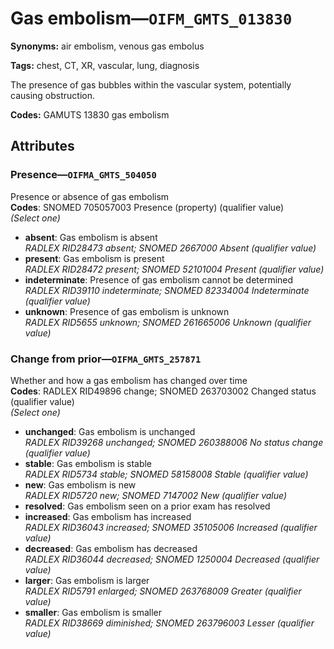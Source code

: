 # Gas embolism—`OIFM_GMTS_013830`

**Synonyms:** air embolism, venous gas embolus

**Tags:** chest, CT, XR, vascular, lung, diagnosis

The presence of gas bubbles within the vascular system, potentially causing obstruction.

**Codes:** GAMUTS 13830 gas embolism

## Attributes

### Presence—`OIFMA_GMTS_504050`

Presence or absence of gas embolism  
**Codes**: SNOMED 705057003 Presence (property) (qualifier value)  
*(Select one)*

- **absent**: Gas embolism is absent  
_RADLEX RID28473 absent; SNOMED 2667000 Absent (qualifier value)_
- **present**: Gas embolism is present  
_RADLEX RID28472 present; SNOMED 52101004 Present (qualifier value)_
- **indeterminate**: Presence of gas embolism cannot be determined  
_RADLEX RID39110 indeterminate; SNOMED 82334004 Indeterminate (qualifier value)_
- **unknown**: Presence of gas embolism is unknown  
_RADLEX RID5655 unknown; SNOMED 261665006 Unknown (qualifier value)_

### Change from prior—`OIFMA_GMTS_257871`

Whether and how a gas embolism has changed over time  
**Codes**: RADLEX RID49896 change; SNOMED 263703002 Changed status (qualifier value)  
*(Select one)*

- **unchanged**: Gas embolism is unchanged  
_RADLEX RID39268 unchanged; SNOMED 260388006 No status change (qualifier value)_
- **stable**: Gas embolism is stable  
_RADLEX RID5734 stable; SNOMED 58158008 Stable (qualifier value)_
- **new**: Gas embolism is new  
_RADLEX RID5720 new; SNOMED 7147002 New (qualifier value)_
- **resolved**: Gas embolism seen on a prior exam has resolved  
- **increased**: Gas embolism has increased  
_RADLEX RID36043 increased; SNOMED 35105006 Increased (qualifier value)_
- **decreased**: Gas embolism has decreased  
_RADLEX RID36044 decreased; SNOMED 1250004 Decreased (qualifier value)_
- **larger**: Gas embolism is larger  
_RADLEX RID5791 enlarged; SNOMED 263768009 Greater (qualifier value)_
- **smaller**: Gas embolism is smaller  
_RADLEX RID38669 diminished; SNOMED 263796003 Lesser (qualifier value)_